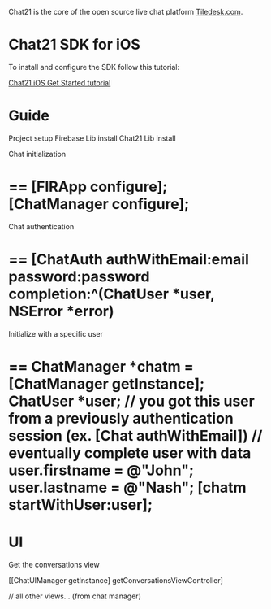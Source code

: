 Chat21 is the core of the open source live chat platform [Tiledesk.com](http://www.tiledesk.com). 

# Chat21 SDK for iOS

To install and configure the SDK follow this tutorial:

[Chat21 iOS Get Started tutorial](http://www.chat21.org/docs/ios/get-started/)

# Guide




Project setup
	Firebase Lib install
	Chat21 Lib install

Chat initialization

==
[FIRApp configure];
[ChatManager configure];
==

Chat authentication

==
[ChatAuth authWithEmail:email password:password completion:^(ChatUser *user, NSError *error)
==

Initialize with a specific user

==
ChatManager *chatm = [ChatManager getInstance];
ChatUser *user; // you got this user from a previously authentication session (ex. [Chat authWithEmail])
// eventually complete user with data 
user.firstname = @"John";
user.lastname = @"Nash";
[chatm startWithUser:user];
==

# UI

Get the conversations view

[[ChatUIManager getInstance] getConversationsViewController]

// all other views... (from chat manager)



